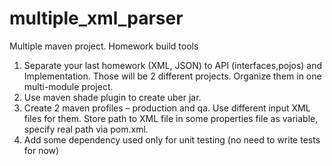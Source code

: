 # multiple_xml_parser
Multiple maven project. Homework build tools

1.	Separate your last homework (XML, JSON) to API (interfaces,pojos) and Implementation. Those will be 2 different projects. Organize them in one multi-module project.
2.	Use maven shade plugin to create uber jar.
3.	Create 2 maven profiles – production and qa. Use different input XML files for them. Store path to XML file in some properties file as variable, specify real path via pom.xml.
4.	Add some dependency used only for unit testing (no need to write tests for now)
